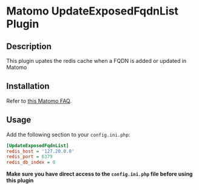 # Matomo UpdateExposedFqdnList Plugin

## Description

This plugin upates the redis cache when a FQDN is added or updated in Matomo

## Installation

Refer to [this Matomo FAQ](https://matomo.org/faq/plugins/faq_21/).

## Usage

Add the following section to your `config.ini.php`:

```ini
[UpdateExposedFqdnList]
redis_host = '127.20.0.0'
redis_port = 6379
redis_db_index = 0

```

**Make sure you have direct access to the `config.ini.php` file before using this plugin**

